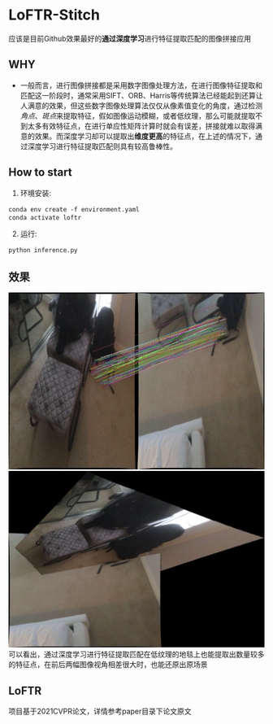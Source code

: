 # LoFTR-Stitch
应该是目前Github效果最好的**通过深度学习**进行特征提取匹配的图像拼接应用

## WHY
* 一般而言，进行图像拼接都是采用数字图像处理方法，在进行图像特征提取和匹配这一阶段时，通常采用SIFT、ORB、Harris等传统算法已经能起到还算让人满意的效果，但这些数字图像处理算法仅仅从像素值变化的角度，通过检测*角点*、*斑点*来提取特征，假如图像运动模糊，或者低纹理，那么可能就提取不到太多有效特征点，在进行单应性矩阵计算时就会有误差，拼接就难以取得满意的效果。而深度学习却可以提取出**维度更高**的特征点，在上述的情况下，通过深度学习进行特征提取匹配则具有较高鲁棒性。

## How to start
1. 环境安装:
```shell
conda env create -f environment.yaml
conda activate loftr
```
2. 运行:
```shell
python inference.py
```

## 效果
![](readme_pic/match.jpg)
![](readme_pic/result.jpg)
可以看出，通过深度学习进行特征提取匹配在低纹理的地毯上也能提取出数量较多的特征点，在前后两幅图像视角相差很大时，也能还原出原场景

## LoFTR
项目基于2021CVPR论文，详情参考paper目录下论文原文
